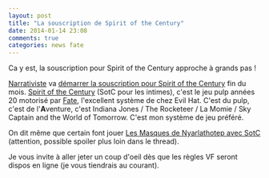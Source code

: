 ```yaml
---
layout: post
title: "La souscription de Spirit of the Century"
date: 2014-01-14 23:08
comments: true
categories: news fate
---
```


Ca y est, la souscription pour Spirit of the Century approche à grands pas !

<!-- more -->

[Narrativiste][na] va [démarrer la souscription pour Spirit of the Century][sous] fin du mois. [Spirit of the Century][sotc] (SotC pour les intimes), c'est le jeu pulp années 20 motorisé par [Fate][fate], l'excellent système de chez Evil Hat. C'est du pulp, c'est de l'**A**venture, c'est Indiana Jones / The Rocketeer / La Momie / Sky Captain and the World of Tomorrow. C'est mon système de jeu préféré. 

On dit même que certain font jouer [Les Masques de Nyarlathotep avec SotC][masque] (attention, possible spoiler plus loin dans le thread).

Je vous invite à aller jeter un coup d'oeil dès que les règles VF seront dispos en ligne (je vous tiendrais au courant).


[na]: http://www.narrativiste.eu
[sous]: http://www.narrativiste.eu/2014/premier-jeu-fate/
[fate]: /blog/2013/11/fate-core/
[masque]: http://www.pandapirate.net/casus/viewtopic.php?p=1017842#p1017842
[sotc]: http://www.legrog.org/jeux/spirit-of-the-century